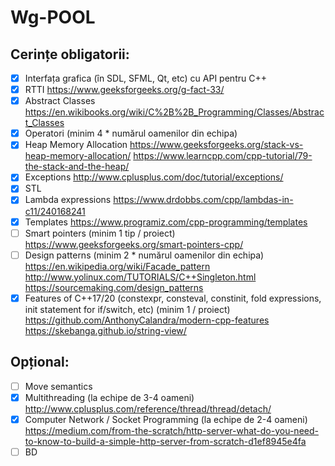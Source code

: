 # Wg-POOL

## Cerințe obligatorii:

- [x] Interfața grafica (în SDL, SFML, Qt, etc) cu API pentru C++
- [x] RTTI https://www.geeksforgeeks.org/g-fact-33/
- [x] Abstract Classes https://en.wikibooks.org/wiki/C%2B%2B_Programming/Classes/Abstract_Classes
- [x] Operatori (minim 4 * numărul oamenilor din echipa)
- [x] Heap Memory Allocation https://www.geeksforgeeks.org/stack-vs-heap-memory-allocation/ https://www.learncpp.com/cpp-tutorial/79-the-stack-and-the-heap/
- [x] Exceptions http://www.cplusplus.com/doc/tutorial/exceptions/
- [x] STL
- [x] Lambda expressions https://www.drdobbs.com/cpp/lambdas-in-c11/240168241
- [x] Templates https://www.programiz.com/cpp-programming/templates
- [ ] Smart pointers (minim 1 tip / proiect) https://www.geeksforgeeks.org/smart-pointers-cpp/
- [ ] Design patterns (minim 2 * numărul oamenilor din echipa) https://en.wikipedia.org/wiki/Facade_pattern http://www.yolinux.com/TUTORIALS/C++Singleton.html https://sourcemaking.com/design_patterns
- [x] Features of C++17/20 (constexpr, consteval, constinit, fold expressions, init statement for if/switch, etc) (minim 1 / proiect) https://github.com/AnthonyCalandra/modern-cpp-features https://skebanga.github.io/string-view/
  
## Opțional:

- [ ] Move semantics
- [x] Multithreading (la echipe de 3-4 oameni) http://www.cplusplus.com/reference/thread/thread/detach/
- [x] Computer Network / Socket Programming (la echipe de 2-4 oameni) https://medium.com/from-the-scratch/http-server-what-do-you-need-to-know-to-build-a-simple-http-server-from-scratch-d1ef8945e4fa
- [ ] BD
